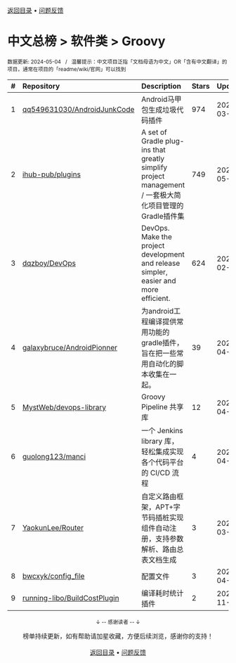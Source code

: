 <a href="https://github.com/GrowingGit/GitHub-Chinese-Top-Charts#github中文排行榜">返回目录</a> • <a href="/content/docs/feedback.md">问题反馈</a>

# 中文总榜 > 软件类 > Groovy
<sub>数据更新: 2024-05-04&nbsp;&nbsp;&nbsp;/&nbsp;&nbsp;&nbsp;温馨提示：中文项目泛指「文档母语为中文」OR「含有中文翻译」的项目，通常在项目的「readme/wiki/官网」可以找到</sub>

|#|Repository|Description|Stars|Updated|
|:-|:-|:-|:-|:-|
|1|[qq549631030/AndroidJunkCode](https://github.com/qq549631030/AndroidJunkCode)|Android马甲包生成垃圾代码插件|974|2024-03-07|
|2|[ihub-pub/plugins](https://github.com/ihub-pub/plugins)|A set of Gradle plug-ins that greatly simplify project management / 一套极大简化项目管理的Gradle插件集|749|2024-05-03|
|3|[dqzboy/DevOps](https://github.com/dqzboy/DevOps)|DevOps. Make the project development and release simpler, easier and more efficient.|624|2024-02-25|
|4|[galaxybruce/AndroidPionner](https://github.com/galaxybruce/AndroidPionner)|为android工程编译提供常用功能的gradle插件，旨在把一些常用自动化的脚本收集在一起。|39|2024-04-22|
|5|[MystWeb/devops-library](https://github.com/MystWeb/devops-library)|Groovy Pipeline 共享库|12|2024-04-08|
|6|[guolong123/manci](https://github.com/guolong123/manci)|一个 Jenkins library 库，轻松集成实现各个代码平台的 CI/CD 流程|4|2024-04-29|
|7|[YaokunLee/Router](https://github.com/YaokunLee/Router)|自定义路由框架，APT+字节码插桩实现组件自动注册，支持参数解析、路由总表文档生成|3|2024-03-02|
|8|[bwcxyk/config_file](https://github.com/bwcxyk/config_file)|配置文件|3|2024-04-29|
|9|[running-libo/BuildCostPlugin](https://github.com/running-libo/BuildCostPlugin)|编译耗时统计插件|2|2023-11-23|

<div align="center">
    <p><sub>↓ -- 感谢读者 -- ↓</sub></p>
    榜单持续更新，如有帮助请加星收藏，方便后续浏览，感谢你的支持！
</div>

<br/>

<div align="center"><a href="https://github.com/GrowingGit/GitHub-Chinese-Top-Charts#github中文排行榜">返回目录</a> • <a href="/content/docs/feedback.md">问题反馈</a></div>
